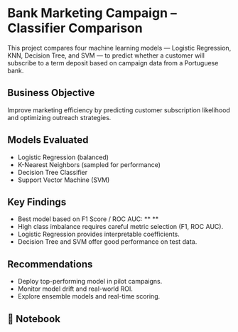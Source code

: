 # Bank Marketing Campaign – Classifier Comparison

This project compares four machine learning models — Logistic Regression, KNN, Decision Tree, and SVM — to predict whether a customer will subscribe to a term deposit based on campaign data from a Portuguese bank.

## Business Objective
Improve marketing efficiency by predicting customer subscription likelihood and optimizing outreach strategies.

## Models Evaluated
- Logistic Regression (balanced)
- K-Nearest Neighbors (sampled for performance)
- Decision Tree Classifier
- Support Vector Machine (SVM)

## Key Findings
- Best model based on F1 Score / ROC AUC: ** **
- High class imbalance requires careful metric selection (F1, ROC AUC).
- Logistic Regression provides interpretable coefficients.
- Decision Tree and SVM offer good performance on test data.

## Recommendations
- Deploy top-performing model in pilot campaigns.
- Monitor model drift and real-world ROI.
- Explore ensemble models and real-time scoring.

## 📁 Notebook

